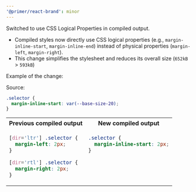 ```yaml
---
'@primer/react-brand': minor
---
```


Switched to use CSS Logical Properties in compiled output.

- Compiled styles now directly use CSS logical properties (e.g., `margin-inline-start`, `margin-inline-end`) instead of physical properties (`margin-left`, `margin-right`).
- This change simplifies the stylesheet and reduces its overall size (`652kB` > `593kB`)

Example of the change:

Source:

```css
.selector {
  margin-inline-start: var(--base-size-20);
}
```

<table>
<tr>
<th> Previous compiled output
</th> <th> New compiled output </th>
</tr>
<tr>
<td valign="top">

```css
[dir='ltr'] .selector {
  margin-left: 2px;
}

[dir='rtl'] .selector {
  margin-right: 2px;
}
```

 </td>
<td valign="top">

```css
.selector {
  margin-inline-start: 2px;
}
```

</td>
</tr>
</table>
